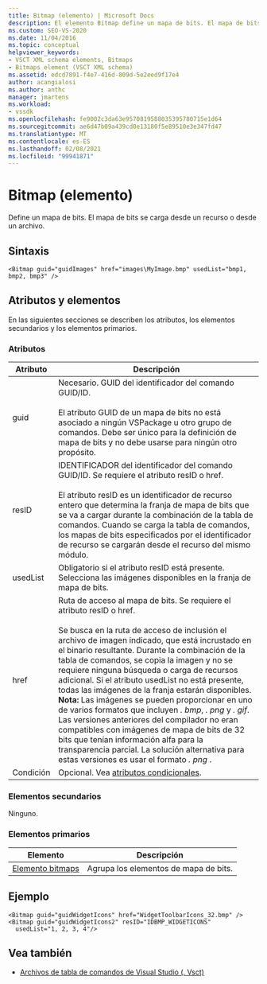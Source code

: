 ```yaml
---
title: Bitmap (elemento) | Microsoft Docs
description: El elemento Bitmap define un mapa de bits. El mapa de bits se carga desde un recurso o desde un archivo. Este artículo contiene un ejemplo.
ms.custom: SEO-VS-2020
ms.date: 11/04/2016
ms.topic: conceptual
helpviewer_keywords:
- VSCT XML schema elements, Bitmaps
- Bitmaps element (VSCT XML schema)
ms.assetid: edcd7891-f4e7-416d-809d-5e2eed9f17e4
author: acangialosi
ms.author: anthc
manager: jmartens
ms.workload:
- vssdk
ms.openlocfilehash: fe9002c3da63e9570819588035395780715e1d64
ms.sourcegitcommit: ae6d47b09a439cd0e13180f5e89510e3e347fd47
ms.translationtype: MT
ms.contentlocale: es-ES
ms.lasthandoff: 02/08/2021
ms.locfileid: "99941871"
---
```

# <a name="bitmap-element"></a>Bitmap (elemento)
Define un mapa de bits. El mapa de bits se carga desde un recurso o desde un archivo.

## <a name="syntax"></a>Sintaxis

```
<Bitmap guid="guidImages" href="images\MyImage.bmp" usedList="bmp1, bmp2, bmp3" />
```

## <a name="attributes-and-elements"></a>Atributos y elementos
 En las siguientes secciones se describen los atributos, los elementos secundarios y los elementos primarios.

### <a name="attributes"></a>Atributos

|Atributo|Descripción|
|---------------|-----------------|
|guid|Necesario. GUID del identificador del comando GUID/ID.<br /><br /> El atributo GUID de un mapa de bits no está asociado a ningún VSPackage u otro grupo de comandos.  Debe ser único para la definición de mapa de bits y no debe usarse para ningún otro propósito.|
|resID|IDENTIFICADOR del identificador del comando GUID/ID. Se requiere el atributo resID o href.<br /><br /> El atributo resID es un identificador de recurso entero que determina la franja de mapa de bits que se va a cargar durante la combinación de la tabla de comandos.  Cuando se carga la tabla de comandos, los mapas de bits especificados por el identificador de recurso se cargarán desde el recurso del mismo módulo.|
|usedList|Obligatorio si el atributo resID está presente. Selecciona las imágenes disponibles en la franja de mapa de bits.|
|href|Ruta de acceso al mapa de bits. Se requiere el atributo resID o href.<br /><br /> Se busca en la ruta de acceso de inclusión el archivo de imagen indicado, que está incrustado en el binario resultante.  Durante la combinación de la tabla de comandos, se copia la imagen y no se requiere ninguna búsqueda o carga de recursos adicional.  Si el atributo usedList no está presente, todas las imágenes de la franja estarán disponibles. **Nota:**  Las imágenes se pueden proporcionar en uno de varios formatos que incluyen *. bmp*, *. png* y *. gif*.  Las versiones anteriores del compilador no eran compatibles con imágenes de mapa de bits de 32 bits que tenían información alfa para la transparencia parcial. La solución alternativa para estas versiones es usar el formato *. png* .|
|Condición|Opcional. Vea [atributos condicionales](../extensibility/vsct-xml-schema-conditional-attributes.md).|

### <a name="child-elements"></a>Elementos secundarios
 Ninguno.

### <a name="parent-elements"></a>Elementos primarios

|Elemento|Descripción|
|-------------|-----------------|
|[Elemento bitmaps](../extensibility/bitmaps-element.md)|Agrupa los elementos de mapa de bits.|

## <a name="example"></a>Ejemplo

```
<Bitmap guid="guidWidgetIcons" href="WidgetToolbarIcons_32.bmp" />
<Bitmap guid="guidWidgetIcons2" resID="IDBMP_WIDGETICONS"
  usedList="1, 2, 3, 4"/>
```

## <a name="see-also"></a>Vea también
- [Archivos de tabla de comandos de Visual Studio (. Vsct)](../extensibility/internals/visual-studio-command-table-dot-vsct-files.md)
